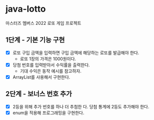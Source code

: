 # java-lotto

마스터즈 멤버스 2022 로또 게임 프로젝트

## 1단계 - 기본 기능 구현

- [x] 로또 구입 금액을 입력하면 구입 금액에 해당하는 로또를 발급해야 한다.
  - 로또 1장의 가격은 1000원이다.
- [x] 당첨 번호를 입력받아서 수익률을 출력한다.
  - 기대 수익은 동작 예시를 참고하자.
- [x] ArrayList를 사용해서 구현한다.

## 2단계 - 보너스 번호 추가

- [x] 2등을 위해 추가 번호를 하나 더 추첨한 다. 당첨 통계에 2등도 추가해야 한다.
- [x] enum을 적용해 프로그래밍을 구현한다.